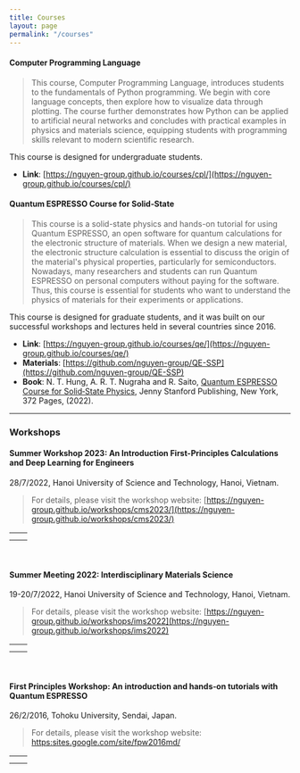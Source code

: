 ```yaml
---
title: Courses
layout: page
permalink: "/courses"
---
```


#### Computer Programming Language
> This course, Computer Programming Language, introduces students to the fundamentals of Python programming. We begin with core language concepts, then explore how to visualize data through plotting. The course further demonstrates how Python can be applied to artificial neural networks and concludes with practical examples in physics and materials science, equipping students with programming skills relevant to modern scientific research.

This course is designed for undergraduate students.<br>
- **Link**: [https://nguyen-group.github.io/courses/cpl/](https://nguyen-group.github.io/courses/cpl/)<br>

#### Quantum ESPRESSO Course for Solid‐State
>This course is a solid-state physics and hands-on tutorial for using Quantum ESPRESSO, an open software for quantum calculations for the electronic structure of materials. When we design a new material, the electronic structure calculation is essential to discuss the origin of the material's physical properties, particularly for semiconductors. Nowadays, many researchers and students can run Quantum ESPRESSO on personal computers without paying for the software. Thus, this course is essential for students who want to understand the physics of materials for their experiments or applications. 

This course is designed for graduate students, and it was built on our successful workshops and lectures held in several countries since 2016.<br>
- **Link**: [https://nguyen-group.github.io/courses/qe/](https://nguyen-group.github.io/courses/qe/)<br>
- **Materials**: [https://github.com/nguyen-group/QE-SSP](https://github.com/nguyen-group/QE-SSP)<br>
- **Book**: N. T. Hung, A. R. T. Nugraha and R. Saito, [Quantum ESPRESSO Course for Solid‑State Physics](https://doi.org/10.1201/9781003290964), Jenny Stanford Publishing, New York, 372 Pages, (2022).

---
### Workshops

#### Summer Workshop 2023: An Introduction First-Principles Calculations and Deep Learning for Engineers
28/7/2022, Hanoi University of Science and Technology, Hanoi, Vietnam. 
>For details, please visit the workshop website: [https://nguyen-group.github.io/workshops/cms2023/](https://nguyen-group.github.io/workshops/cms2023/)

<table width="800">
    <tr>
        <td style="text-align: center;">
            <img src="{{site.baseurl}}/assets/images/workshops/cms2023-1.jpg" alt="" />
        </td>
        <td style="text-align: center;">
            <img src="{{site.baseurl}}/assets/images/workshops/cms2023-2.jpg" alt="" />
        </td>
    </tr>
    <tr>
        <td style="text-align: center;">
            <img src="{{site.baseurl}}/assets/images/workshops/cms2023-3.jpg" alt="" />
        </td>
        <td style="text-align: center;">
            <img src="{{site.baseurl}}/assets/images/workshops/cms2023-4.jpg" alt="" />
        </td>
    </tr>
</table>

<br>

#### Summer Meeting 2022: Interdisciplinary Materials Science
19-20/7/2022, Hanoi University of Science and Technology, Hanoi, Vietnam. 
>For details, please visit the workshop website: [https://nguyen-group.github.io/workshops/ims2022](https://nguyen-group.github.io/workshops/ims2022)

<table width="800">
    <tr>
        <td style="text-align: center;">
            <img src="{{site.baseurl}}/assets/images/workshops/ims2022-1.jpg" alt="" />
        </td>
        <td style="text-align: center;">
            <img src="{{site.baseurl}}/assets/images/workshops/ims2022-2.jpg" alt="" />
        </td>
    </tr>
    <tr>
        <td style="text-align: center;">
            <img src="{{site.baseurl}}/assets/images/workshops/ims2022-3.jpg" alt="" />
        </td>
        <td style="text-align: center;">
            <img src="{{site.baseurl}}/assets/images/workshops/ims2022-4.jpg" alt="" />
        </td>
    </tr>
</table>

<br>

#### First Principles Workshop: An introduction and hands‑on tutorials with Quantum ESPRESSO
26/2/2016, Tohoku University, Sendai, Japan. 
>For details, please visit the workshop website: [https:sites.google.com/site/fpw2016md/](https://sites.google.com/site/fpw2016md/)

<table width="800">
    <tr>
        <td style="text-align: center;">
            <img src="{{site.baseurl}}/assets/images/workshops/qe2016-1.jpg" alt="" />
        </td>
        <td style="text-align: center;">
            <img src="{{site.baseurl}}/assets/images/workshops/qe2016-2.jpg" alt="" />
        </td>
    </tr>
    <tr>
        <td style="text-align: center;">
            <img src="{{site.baseurl}}/assets/images/workshops/qe2016-3.jpg" alt="" />
        </td>
        <td style="text-align: center;">
            <img src="{{site.baseurl}}/assets/images/workshops/qe2016-4.jpg" alt="" />
        </td>
    </tr>
</table>
